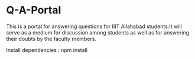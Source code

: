 # Q-A-Portal

This is a portal for answering questions for IIIT Allahabad students.It will serve as a medium for discussion among students as well as for answering their doubts by the faculty members.

Install dependencies :
npm install
